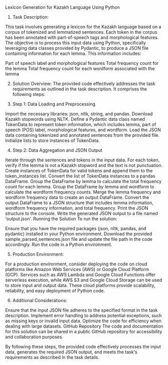 Lexicon Generation for Kazakh Language Using Python

1. Task Description:
 
This task involves generating a lexicon for the Kazakh language based on a corpus of tokenized and lemmatized sentences. Each token in the corpus has been annotated with part-of-speech tags and morphological features. The objective is to process this input data using Python, specifically leveraging data classes provided by Pydantic, to produce a JSON file containing information for each lemma. This information includes:

Part of speech label and morphological features
Total frequency count for the lemma
Total frequency count for each wordform associated with the lemma

2. Solution Overview:
The provided code effectively addresses the task requirements as outlined in the task description. It comprises the following steps:

3. Step 1: Data Loading and Preprocessing

Import the necessary libraries: json, nltk, string, and pandas.
Download Kazakh stopwords using NLTK.
Define a Pydantic data class named TokenData to represent token information, which includes lemma, part of speech (POS) label, morphological features, and wordform.
Load the JSON data containing tokenized and annotated sentences from the provided file.
Initialize lists to store instances of TokenData.



4. Step 2: Data Aggregation and JSON Output


Iterate through the sentences and tokens in the input data.
For each token, verify if the lemma is not a Kazakh stopword and the text is not punctuation.
Create instances of TokenData for valid tokens and append them to the token_instances list.
Convert the list of TokenData instances to a pandas DataFrame.
Group the DataFrame by lemma to calculate the total frequency count for each lemma.
Group the DataFrame by lemma and wordform to calculate the wordform frequency counts.
Merge the lemma frequency and wordform frequency data to create an output DataFrame.
Convert the output DataFrame to a JSON structure that includes lemma information, wordform frequency information, and total frequency.
Print the JSON structure to the console.
Write the generated JSON output to a file named 'output.json'.
Running the Solution
To run the solution:

Ensure that you have the required packages (json, nltk, pandas, and pydantic) installed in your Python environment.
Download the provided sample_parsed_sentences.json file and update the file path in the code accordingly.
Run the code in a Python environment.

5. Production Environment:

For a production environment, consider deploying the code on cloud platforms like Amazon Web Services (AWS) or Google Cloud Platform (GCP). Services such as AWS Lambda and Google Cloud Functions offer serverless execution, while AWS S3 and Google Cloud Storage can be used to store input and output data. These cloud platforms provide scalability, reliability, and easy deployment of Python code.

6. Additional Considerations:

Ensure that the input JSON file adheres to the specified format in the task description.
Implement error handling to address potential exceptions, such as missing keys or invalid input data.
Optimize the code for efficiency when dealing with large datasets.
GitHub Repository
The code and documentation for this solution can be shared in a public GitHub repository for accessibility and collaboration purposes.

By following these steps, the provided code effectively processes the input data, generates the required JSON output, and meets the task's requirements as described in the task details.





